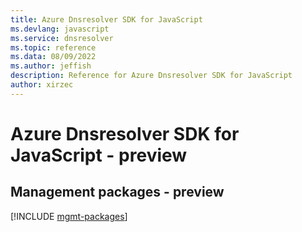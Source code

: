 ```yaml
---
title: Azure Dnsresolver SDK for JavaScript
ms.devlang: javascript
ms.service: dnsresolver
ms.topic: reference
ms.data: 08/09/2022
ms.author: jeffish
description: Reference for Azure Dnsresolver SDK for JavaScript
author: xirzec
---
```

# Azure Dnsresolver SDK for JavaScript - preview

## Management packages - preview
[!INCLUDE [mgmt-packages](dnsresolver-mgmt-index.md)]